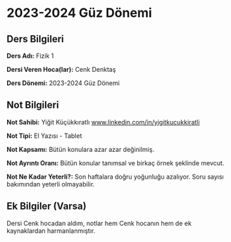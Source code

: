 # 2023-2024 Güz Dönemi

## Ders Bilgileri
**Ders Adı:** Fizik 1

**Dersi Veren Hoca(lar):** Cenk Denktaş

**Ders Dönemi:** 2023-2024 Güz Dönemi  

## Not Bilgileri
**Not Sahibi:** Yiğit Küçükkıratlı www.linkedin.com/in/yigitkucukkiratli

**Not Tipi:** El Yazısı - Tablet

**Not Kapsamı:** Bütün konulara azar azar değinilmiş.

**Not Ayrıntı Oranı:** Bütün konular tanımsal ve birkaç örnek şeklinde mevcut.

**Not Ne Kadar Yeterli?:** Son haftalara doğru yoğunluğu azalıyor. Soru sayısı bakımından yeterli olmayabilir.
## Ek Bilgiler (Varsa)
Dersi Cenk hocadan aldım, notlar hem Cenk hocanın hem de ek kaynaklardan harmanlanmıştır.
